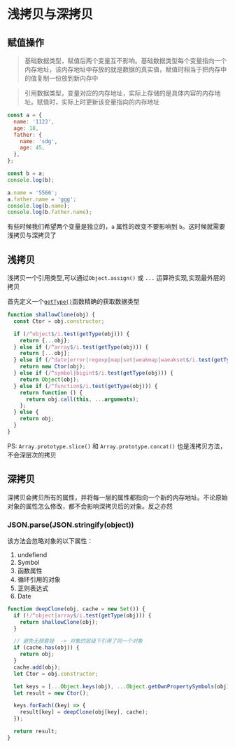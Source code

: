 # 浅拷贝与深拷贝

## 赋值操作

> 基础数据类型，赋值后两个变量互不影响。基础数据类型每个变量指向一个内存地址，该内存地址中存放的就是数据的真实值，赋值时相当于把内存中的值复制一份放到新内存中

> 引用数据类型，变量对应的内存地址，实际上存储的是具体内容的内存地址。赋值时，实际上时更新该变量指向的内存地址

```js
const a = {
  name: '1122',
  age: 18,
  father: {
    name: 'sdg',
    age: 45,
  },
};

const b = a;
console.log(b);

a.name = '5566';
a.father.name = 'ggg';
console.log(b.name);
console.log(b.father.name);
```

有些时候我们希望两个变量是独立的，`a` 属性的改变不要影响到 `b`。这时候就需要浅拷贝与深拷贝了

## 浅拷贝

浅拷贝一个引用类型,可以通过`Object.assign()` 或 `...` 运算符实现,实现最外层的拷贝

首先定义一个[`getType()`](JavaScript/变量声明及数据类型/readme.md#objectprototypetostringcall推荐)函数精确的获取数据类型

```js
function shallowClone(obj) {
  const Ctor = obj.constructor;

  if (/^object$/i.test(getType(obj))) {
    return {...obj};
  } else if (/^array$/i.test(getType(obj))) {
    return [...obj];
  } else if (/^date|error|regexp|map|set|weakmap|waeakset$/i.test(getType(obj))) {
    return new Ctor(obj);
  } else if (/^symbol|bigint$/i.test(getType(obj))) {
    return Object(obj);
  } else if (/^function$/i.test(getType(obj))) {
    return function () {
      return obj.call(this, ...arguments);
    };
  } else {
    return obj;
  }
}
```

PS: `Array.prototype.slice()` 和 `Array.prototype.concat()` 也是浅拷贝方法，不会深层次的拷贝

## 深拷贝

深拷贝会拷贝所有的属性，并将每一层的属性都指向一个新的内存地址。不论原始对象的属性怎么修改，都不会影响深拷贝后的对象。反之亦然

### JSON.parse(JSON.stringify(object))

该方法会忽略对象的以下属性：

1. undefiend
2. Symbol
3. 函数属性
4. 循环引用的对象
5. 正则表达式
6. Date

```js
function deepClone(obj, cache = new Set()) {
  if (!/^object|array$/i.test(getType(obj))) {
    return shallowClone(obj);
  }

  // 避免无限套娃  -> 对象的层级下引用了同一个对象
  if (cache.has(obj)) {
    return obj;
  }
  cache.add(obj);
  let Ctor = obj.constructor;

  let keys = [...Object.keys(obj), ...Object.getOwnPropertySymbols(obj)];
  let result = new Ctor();

  keys.forEach((key) => {
    result[key] = deepClone(obj[key], cache);
  });

  return result;
}
```
